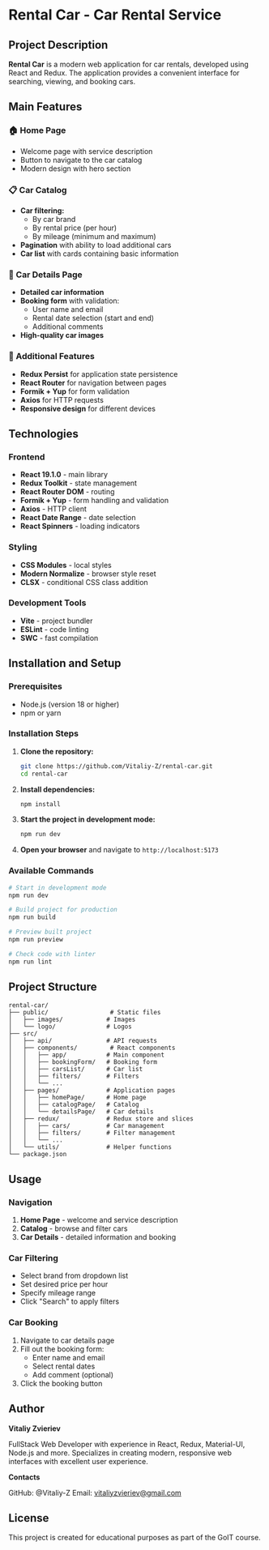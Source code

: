 # Rental Car - Car Rental Service

## Project Description

**Rental Car** is a modern web application for car rentals, developed using React and Redux. The application provides a convenient interface for searching, viewing, and booking cars.

## Main Features

### 🏠 Home Page

- Welcome page with service description
- Button to navigate to the car catalog
- Modern design with hero section

### 📋 Car Catalog

- **Car filtering:**
  - By car brand
  - By rental price (per hour)
  - By mileage (minimum and maximum)
- **Pagination** with ability to load additional cars
- **Car list** with cards containing basic information

### 🚗 Car Details Page

- **Detailed car information**
- **Booking form** with validation:
  - User name and email
  - Rental date selection (start and end)
  - Additional comments
- **High-quality car images**

### 🎯 Additional Features

- **Redux Persist** for application state persistence
- **React Router** for navigation between pages
- **Formik + Yup** for form validation
- **Axios** for HTTP requests
- **Responsive design** for different devices

## Technologies

### Frontend

- **React 19.1.0** - main library
- **Redux Toolkit** - state management
- **React Router DOM** - routing
- **Formik + Yup** - form handling and validation
- **Axios** - HTTP client
- **React Date Range** - date selection
- **React Spinners** - loading indicators

### Styling

- **CSS Modules** - local styles
- **Modern Normalize** - browser style reset
- **CLSX** - conditional CSS class addition

### Development Tools

- **Vite** - project bundler
- **ESLint** - code linting
- **SWC** - fast compilation

## Installation and Setup

### Prerequisites

- Node.js (version 18 or higher)
- npm or yarn

### Installation Steps

1. **Clone the repository:**

   ```bash
   git clone https://github.com/Vitaliy-Z/rental-car.git
   cd rental-car
   ```

2. **Install dependencies:**

   ```bash
   npm install
   ```

3. **Start the project in development mode:**

   ```bash
   npm run dev
   ```

4. **Open your browser** and navigate to `http://localhost:5173`

### Available Commands

```bash
# Start in development mode
npm run dev

# Build project for production
npm run build

# Preview built project
npm run preview

# Check code with linter
npm run lint
```

## Project Structure

```
rental-car/
├── public/                 # Static files
│   ├── images/            # Images
│   └── logo/              # Logos
├── src/
│   ├── api/               # API requests
│   ├── components/         # React components
│   │   ├── app/           # Main component
│   │   ├── bookingForm/   # Booking form
│   │   ├── carsList/      # Car list
│   │   ├── filters/       # Filters
│   │   └── ...
│   ├── pages/             # Application pages
│   │   ├── homePage/      # Home page
│   │   ├── catalogPage/   # Catalog
│   │   └── detailsPage/   # Car details
│   ├── redux/             # Redux store and slices
│   │   ├── cars/          # Car management
│   │   ├── filters/       # Filter management
│   │   └── ...
│   └── utils/             # Helper functions
└── package.json
```

## Usage

### Navigation

1. **Home Page** - welcome and service description
2. **Catalog** - browse and filter cars
3. **Car Details** - detailed information and booking

### Car Filtering

- Select brand from dropdown list
- Set desired price per hour
- Specify mileage range
- Click "Search" to apply filters

### Car Booking

1. Navigate to car details page
2. Fill out the booking form:
   - Enter name and email
   - Select rental dates
   - Add comment (optional)
3. Click the booking button

## Author

**Vitaliy Zvieriev**

FullStack Web Developer with experience in React, Redux, Material-UI, Node.js and more. Specializes in creating modern, responsive web interfaces with excellent user experience.

**Contacts**

GitHub: @Vitaliy-Z
Email: vitaliyzvieriev@gmail.com

## License

This project is created for educational purposes as part of the GoIT course.
